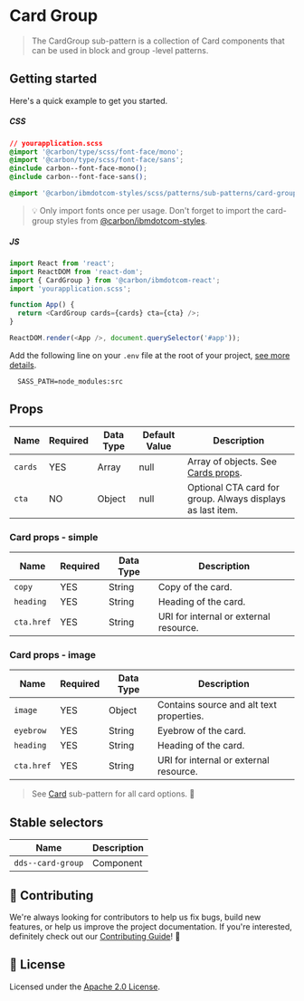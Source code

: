 # Card Group

> The CardGroup sub-pattern is a collection of Card components that can be used
> in block and group -level patterns.

## Getting started

Here's a quick example to get you started.

##### CSS

```css
// yourapplication.scss
@import '@carbon/type/scss/font-face/mono';
@import '@carbon/type/scss/font-face/sans';
@include carbon--font-face-mono();
@include carbon--font-face-sans();

@import '@carbon/ibmdotcom-styles/scss/patterns/sub-patterns/card-group/card-group';
```

> 💡 Only import fonts once per usage. Don't forget to import the card-group
> styles from
> [@carbon/ibmdotcom-styles](https://github.com/carbon-design-system/ibm-dotcom-library/blob/master/packages/styles).

##### JS

```javascript
import React from 'react';
import ReactDOM from 'react-dom';
import { CardGroup } from '@carbon/ibmdotcom-react';
import 'yourapplication.scss';

function App() {
  return <CardGroup cards={cards} cta={cta} />;
}

ReactDOM.render(<App />, document.querySelector('#app'));
```

Add the following line on your `.env` file at the root of your project,
[see more details](https://github.com/carbon-design-system/ibm-dotcom-library/tree/master/packages/styles#usage).

```
  SASS_PATH=node_modules:src
```

## Props

| Name    | Required | Data Type | Default Value | Description                                                                                                                                                                         |
| ------- | -------- | --------- | ------------- | ----------------------------------------------------------------------------------------------------------------------------------------------------------------------------------- |
| `cards` | YES      | Array     | null          | Array of objects. See [Cards props](https://github.com/carbon-design-system/ibm-dotcom-library/tree/master/packages/react/src/patterns/sub-patterns/CardGroup#card-props---simple). |
| `cta`   | NO       | Object    | null          | Optional CTA card for group. Always displays as last item.                                                                                                                          |

### Card props - simple

| Name       | Required | Data Type | Description                            |
| ---------- | -------- | --------- | -------------------------------------- |
| `copy`     | YES      | String    | Copy of the card.                      |
| `heading`  | YES      | String    | Heading of the card.                   |
| `cta.href` | YES      | String    | URI for internal or external resource. |

### Card props - image

| Name       | Required | Data Type | Description                              |
| ---------- | -------- | --------- | ---------------------------------------- |
| `image`    | YES      | Object    | Contains source and alt text properties. |
| `eyebrow`  | YES      | String    | Eyebrow of the card.                     |
| `heading`  | YES      | String    | Heading of the card.                     |
| `cta.href` | YES      | String    | URI for internal or external resource.   |

> See
> [Card](https://github.com/carbon-design-system/ibm-dotcom-library/tree/master/packages/react/src/patterns/sub-patterns/Card)
> sub-pattern for all card options. 👀

## Stable selectors

| Name              | Description |
| ----------------- | ----------- |
| `dds--card-group` | Component   |

## 🙌 Contributing

We're always looking for contributors to help us fix bugs, build new features,
or help us improve the project documentation. If you're interested, definitely
check out our
[Contributing Guide](https://github.com/carbon-design-system/ibm-dotcom-library/blob/master/.github/CONTRIBUTING.md)!
👀

## 📝 License

Licensed under the
[Apache 2.0 License](https://github.com/carbon-design-system/ibm-dotcom-library/blob/master/LICENSE).
